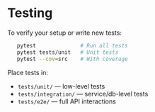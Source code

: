 # Testing

To verify your setup or write new tests:

```bash
   pytest              # Run all tests
   pytest tests/unit   # Unit tests
   pytest --cov=src    # With coverage
```

Place tests in:

- ``tests/unit/`` — low-level tests
- ``tests/integration/`` — service/db-level tests
- ``tests/e2e/`` — full API interactions
